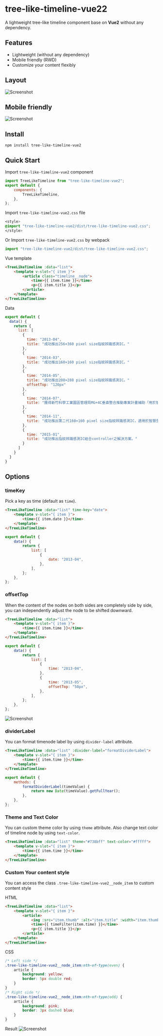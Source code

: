 # tree-like-timeline-vue22

A lightweight tree-like timeline component base on **Vue2** without any dependency.

## Features

- Lightweight (without any dependency)
- Mobile friendly (RWD)
- Customize your content flexibly

## Layout

![Screenshot](https://i.imgur.com/gMcEI7V.png)

## Mobile friendly

![Screenshot](https://i.imgur.com/coUSmsJ.gif)

## Install

```
npm install tree-like-timeline-vue2
```

## Quick Start

Import `tree-like-timeline-vue2` component

```js
import TreeLikeTimeline from "tree-like-timeline-vue2";
export default {
	components: {
		TreeLikeTimeline,
	},
};
```

Import `tree-like-timeline-vue2.css` file

```css
<style>
@import "tree-like-timeline-vue2/dist/tree-like-timeline-vue2.css";
</style>
```

Or
Import `tree-like-timeline-vue2.css` by webpack

```js
import "tree-like-timeline-vue2/dist/tree-like-timeline-vue2.css";
```

Vue template

```html
<TreeLikeTimeline :data="list">
	<template v-slot="{ item }">
		<article class="timeline__node">
			<time>{{ item.time }}</time>
			<p>{{ item.title }}</p>
		</article>
	</template>
</TreeLikeTimeline>
```

Data

```js
export default {
  data() {
    return {
      list: [
        {
          time: "2013-04",
          title: "成功推出256×360 pixel size指紋辨識感測IC。"
        },
        {
          time: "2014-03",
          title: "成功推出160×160 pixel size指紋辨識感測IC。"
        },
        {
          time: "2014-05",
          title: "成功推出208×288 pixel size指紋辨識感測IC。"
          offsetTop: "120px"
        },
        {
          time: "2014-07",
          title: "獲得新竹科學工業園區管理局MG+4C垂直整合推動專案計畫補助「用於智慧型手持設備支具防偽功能指紋感測裝置」開發案。"
        },
        {
          time: "2014-11",
          title: "成功推出第二代160×160 pixel size指紋辨識感測IC，適用於智慧型手持設備。"
        },
        {
          time: "2015-01",
          title: "成功推出指紋辨識感測IC結合controller之解決方案。"
        }
      ]
    }
  }
}
```

## Options

### timeKey

Pick a key as time (default as `time`).

```html
<TreeLikeTimeline :data="list" time-key="date">
	<template v-slot="{ item }">
		<time>{{ item.date }}</time>
	</template>
</TreeLikeTimeline>
```

```js
export default {
	data() {
		return {
			list: [
				{
					date: "2013-04",
				},
			],
		};
	},
};
```

### offsetTop

When the content of the nodes on both sides are completely side by side, you can independently adjust the node to be shifted downward.

```html
<TreeLikeTimeline :data="list">
	<template v-slot="{ item }">
		<time>{{ item.time }}</time>
	</template>
</TreeLikeTimeline>
```

```js
export default {
	data() {
		return {
			list: [
				{
					time: "2013-04",
				},
				{
					time: "2013-05",
					offsetTop: "50px",
				},
			],
		};
	},
};
```

![Screenshot](https://i.imgur.com/OLybsL3.png)

### dividerLabel

You can format timenode label by using `divider-label` attribute.

```html
<TreeLikeTimeline :data="list" :divider-label="formatDividerLabel">
	<template v-slot="{ item }">
		<time>{{ item.time }}</time>
	</template>
</TreeLikeTimeline>
```

```js
export default {
	methods: {
		formatDividerLabel(timeValue) {
			return new Date(timeValue).getFullYear();
		},
	},
};
```

### Theme and Text Color

You can custom theme color by using `theme` attribute.
Also change text color of timeline node by using `text-color`.

```html
<TreeLikeTimeline :data="list" theme="#738bff" text-color="#fffff">
	<template v-slot="{ item }">
		<time>{{ item.time }}</time>
	</template>
</TreeLikeTimeline>
```

### Custom Your content style

You can access the class `.tree-like-timeline-vue2__node_item` to custom content style

HTML

```html
<TreeLikeTimeline :data="list">
	<template v-slot="{ item }">
		<article>
			<img :src="item.thumb" :alt="item.title" :width="item.thumb_size" />
			<time>{{ timeFilter(item.time) }}</time>
			<p>{{ item.title }}</p>
		</article>
	</template>
</TreeLikeTimeline>
```

CSS

```css
/* Left side */
.tree-like-timeline-vue2__node_item:nth-of-type(even) {
	article {
		background: yellow;
		border: 5px double red;
	}
}
/* Right side */
.tree-like-timeline-vue2__node_item:nth-of-type(odd) {
	article {
		background: pink;
		border: 3px dashed blue;
	}
}
```

Result
![Screenshot](https://i.imgur.com/qE1zpN3.png)
